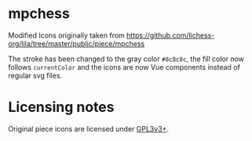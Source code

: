 # mpchess

Modified Icons originally taken from https://github.com/lichess-org/lila/tree/master/public/piece/mpchess

The stroke has been changed to the gray color `#8c8c8c`, the fill color now follows  `currentColor` and the icons are now Vue components instead of regular svg files.

# Licensing notes

Original piece icons are licensed under [GPL3v3+](https://www.gnu.org/licenses/quick-guide-gplv3.en.html).
